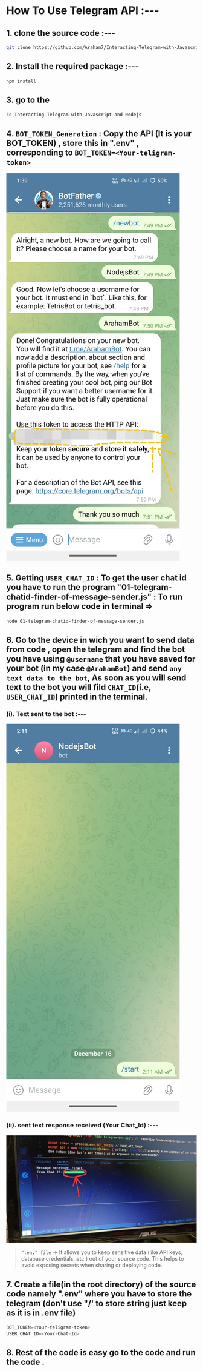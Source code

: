 # How To Use Telegram API :---

## 1. clone the source code :---
```bash
git clone https://github.com/Araham7/Interacting-Telegram-with-Javascript-and-Nodejs.git
```

## 2. Install the required package :---
```bash
npm install
```

## 3. go to the 
```bash
cd Interacting-Telegram-with-Javascript-and-Nodejs
```

## 4. `BOT_TOKEN_Generation` : Copy the API (It is your BOT_TOKEN) , store this in ".env" , corresponding to `BOT_TOKEN=<Your-teligram-token>`
<img src="./Images/BOT_TOKEN.jpeg" alt="BOT_TOKEN_Generation_Image">

## 5. Getting `USER_CHAT_ID` : To get the user chat id you have to run the program "01-telegram-chatid-finder-of-message-sender.js" : To run program run below code in terminal =>
```bash
node 01-telegram-chatid-finder-of-message-sender.js
```

## 6. Go to the device in wich you want to send data from code , open the telegram and find the bot you have using `@username` that you have saved for your bot (in my case `@ArahamBot`) and send `any text data to the bot`, As soon as you will send text to the bot you will fild `CHAT_ID`(i.e, `USER_CHAT_ID`) printed in the terminal.

### (i). Text sent to the bot :---
<img src="./Images/text.jpeg" alt="Text sent to bot">

### (ii). sent text response received (Your Chat_Id) :---
<img src="./Images/chatResponse.jpeg" alt="Response received">

> `".env" file` => It allows you to keep sensitive data (like API keys, database credentials, etc.) out of your source code. This helps to avoid exposing secrets when sharing or deploying code.
## 7. Create a file(in the root directory) of the source code namely ".env" where you have to store the telegram (don't use "/' to store string just keep as it is in .env file)
```js
BOT_TOKEN=<Your-teligram-token>
USER_CHAT_ID=<Your-Chat-Id>
```

## 8. Rest of the code is easy go to the code and run the code . 

